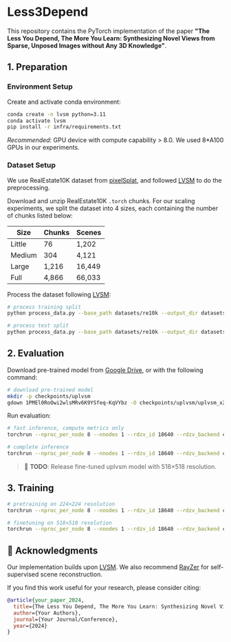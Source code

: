 # Less3Depend

This repository contains the PyTorch implementation of the paper **"The Less You Depend, The More You Learn: Synthesizing Novel Views from Sparse, Unposed Images without Any 3D Knowledge"**.

## 1. Preparation

### Environment Setup

Create and activate conda environment:

```bash
conda create -n lvsm python=3.11
conda activate lvsm
pip install -r infra/requirements.txt
```

*Recommended*: GPU device with compute capability > 8.0. We used 8*A100 GPUs in our experiments.

### Dataset Setup

We use RealEstate10K dataset from [pixelSplat](https://github.com/dcharatan/pixelsplat?tab=readme-ov-file#acquiring-datasets), and followed [LVSM](https://github.com/haian-jin/LVSM) to do the preprocessing.

Download and unzip RealEstate10K `.torch` chunks. For our scaling experiments, we split the dataset into 4 sizes, each containing the number of chunks listed below:

| Size | Chunks | Scenes |
|------|--------|--------|
| Little | 76 | 1,202 |
| Medium | 304 | 4,121 |
| Large | 1,216 | 16,449 |
| Full | 4,866 | 66,033 |

Process the dataset following [LVSM](https://github.com/Haian-Jin/LVSM/blob/main/process_data.py):

```bash
# process training split
python process_data.py --base_path datasets/re10k --output_dir datasets/re10k-full_processed --mode train --num_processes 80

# process test split
python process_data.py --base_path datasets/re10k --output_dir datasets/re10k-full_processed --mode test --num_processes 80
```

## 2. Evaluation

Download pre-trained model from [Google Drive](https://drive.google.com/file/d/1PMEl0RoOwi2wlsMRv6K9YSfeq-KqVYbz/view?usp=sharing), or with the following command:

```bash
# download pre-trained model
mkdir -p checkpoints/uplvsm
gdown 1PMEl0RoOwi2wlsMRv6K9YSfeq-KqVYbz -O checkpoints/uplvsm/uplvsm_x224.pt
```

Run evaluation:

```bash
# fast inference, compute metrics only
torchrun --nproc_per_node 8 --nnodes 1 --rdzv_id 18640 --rdzv_backend c10d --rdzv_endpoint localhost:29511 -m src.inference_fast --config config/eval/uplvsm_x224.yaml

# complete inference
torchrun --nproc_per_node 8 --nnodes 1 --rdzv_id 18640 --rdzv_backend c10d --rdzv_endpoint localhost:29511 -m src.inference --config config/eval/uplvsm_x224.yaml
```

> 📝 **TODO**: Release fine-tuned uplvsm model with 518×518 resolution.

## 3. Training

```bash
# pretraining on 224×224 resolution
torchrun --nproc_per_node 8 --nnodes 1 --rdzv_id 18640 --rdzv_backend c10d --rdzv_endpoint localhost:29511 -m src.train --config config/uplvsm_x224.yaml

# finetuning on 518×518 resolution
torchrun --nproc_per_node 8 --nnodes 1 --rdzv_id 18640 --rdzv_backend c10d --rdzv_endpoint localhost:29511 -m src.train --config config/uplvsm_x518.yaml
```

## 📄 Acknowledgments

Our implementation builds upon [LVSM](https://github.com/haian-jin/LVSM). We also recommend [RayZer](https://github.com/hwjiang1510/RayZer) for self-supervised scene reconstruction.

If you find this work useful for your research, please consider citing:

```bibtex
@article{your_paper_2024,
  title={The Less You Depend, The More You Learn: Synthesizing Novel Views from Sparse, Unposed Images without Any 3D Knowledge},
  author={Your Authors},
  journal={Your Journal/Conference},
  year={2024}
}
```
